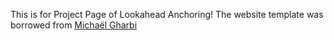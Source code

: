 This is for Project Page of Lookahead Anchoring!
The website template was borrowed from <a href="http://mgharbi.com/">Michaël Gharbi